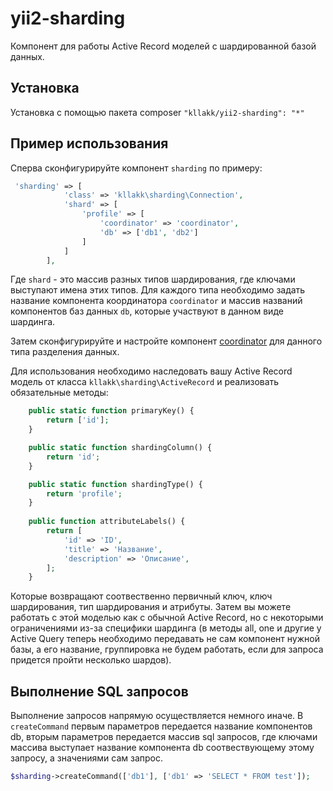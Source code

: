 yii2-sharding
============================

Компонент для работы Active Record моделей c шардированной базой данных.

Установка
-------------------
 
Установка с помощью пакета composer `"kllakk/yii2-sharding": "*"`

Пример использования
------------

Сперва сконфигурируйте компонент `sharding` по примеру:

```php
 'sharding' => [
            'class' => 'kllakk\sharding\Connection',
            'shard' => [
                'profile' => [
                    'coordinator' => 'coordinator',
                    'db' => ['db1', 'db2']
                ]
            ]
        ],
```
Где `shard` - это массив разных типов шардирования, где ключами выступают имена этих типов. Для каждого типа необходимо задать 
название компонента координатора `coordinator` и массив названий компонентов баз данных `db`, которые участвуют в данном виде шардинга.

Затем сконфигурируйте и настройте компонент [coordinator](https://github.com/kllakk/yii2-coordinator) для данного типа разделения
данных.

Для использования необходимо наследовать вашу Active Record модель от класса `kllakk\sharding\ActiveRecord` и реализовать
обязательные методы:

```php
    public static function primaryKey() {
        return ['id'];
    }

    public static function shardingColumn() {
        return 'id';
    }

    public static function shardingType() {
        return 'profile';
    }
    
    public function attributeLabels() {
        return [
            'id' => 'ID',
            'title' => 'Название',
            'description' => 'Описание',
        ];
    }
```
Которые возвращают соотвественно первичный ключ, ключ шардирования, тип шардирования и атрибуты. Затем вы можете работать с этой
моделью как с обычной Active Record, но с некоторыми ограничениями из-за специфики шардинга 
(в методы all, one и другие у Active Query теперь необходимо передавать не сам компонент нужной базы, а его название, группировка не будем работать,
если для запроса придется пройти несколько шардов). 

Выполнение SQL запросов
------------

Выполнение запросов напрямую осуществляется немного иначе. В `createCommand` первым параметров передается название компонентов db, 
вторым параметров передается массив sql запросов, где ключами массива выступает название компонента db соотвествующему этому запросу,
а значениями сам запрос.

```php
$sharding->createCommand(['db1'], ['db1' => 'SELECT * FROM test']);
```
